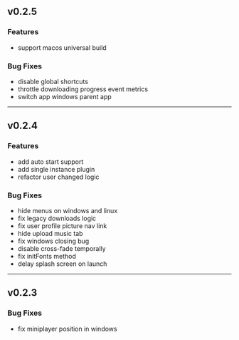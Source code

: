 ## v0.2.5

### Features

- support macos universal build

### Bug Fixes

- disable global shortcuts
- throttle downloading progress event metrics
- switch app windows parent app 

---

## v0.2.4

### Features

- add auto start support
- add single instance plugin
- refactor user changed logic

### Bug Fixes

- hide menus on windows and linux
- fix legacy downloads logic
- fix user profile picture nav link
- hide upload music tab
- fix windows closing bug
- disable cross-fade temporally
- fix initFonts method
- delay splash screen on launch 

---

## v0.2.3


### Bug Fixes

- fix miniplayer position in windows 

